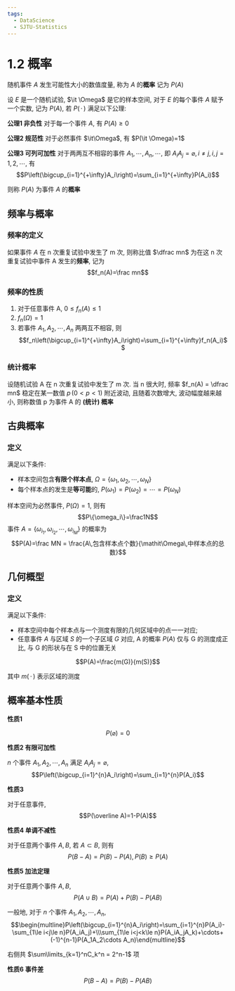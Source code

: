 ```yaml
---
tags:
  - DataScience
  - SJTU-Statistics
---
```

1.2 概率
===
随机事件 $A$ 发生可能性大小的数值度量, 称为 $A$ 的**概率**
记为 $P(A)$

设 $E$ 是一个随机试验, $\it \Omega$ 是它的样本空间, 对于 $E$ 的每个事件 $A$ 赋予一个实数, 记为 $P(A)$, 若 $P(\,\cdot\,)$ 满足以下公理:

**公理1 非负性**
对于每一个事件 $A$, 有 $P(A)\ge 0$

**公理2 规范性**
对于必然事件 $\it\Omega$, 有 $P(\it \Omega)=1$

**公理3 可列可加性**
对于两两互不相容的事件 $A_1,\cdots,A_n,\cdots$, 即 $A_iA_j=\varnothing,i\neq j,i,j=1,2,\cdots$, 有
$$P\left(\bigcup_{i=1}^{+\infty}A_i\right)=\sum_{i=1}^{+\infty}P(A_i)$$

则称 $P(A)$ 为事件 $A$ 的**概率**
## 频率与概率
### 频率的定义
如果事件 $A$ 在 n 次重复试验中发生了 m 次, 则称比值 $\dfrac mn$ 为在这 n 次重复试验中事件 A 发生的**频率**, 记为
$$f_n(A)=\frac mn$$

### 频率的性质
1. 对于任意事件 A, $0\le f_n(A)\le 1$
2. $f_n(\mathit\Omega) = 1$
3. 若事件 $A_1,A_2,\cdots,A_n$ 两两互不相容, 则
    $$f_n\left(\bigcup_{i=1}^{+\infty}A_i\right)=\sum_{i=1}^{+\infty}f_n(A_i)$$

### 统计概率
设随机试验 A 在 n 次重复试验中发生了 m 次. 当 n 很大时, 频率 $f_n(A) = \dfrac mn$ 稳定在某一数值 $p\,(0<p<1)$ 附近波动, 且随着次数增大, 波动幅度越来越小,
则称数值 p 为事件 A 的 **(统计) 概率**



## 古典概率
### 定义
满足以下条件:
- 样本空间包含**有限个样本点**, $\mathit\Omega = \{\omega_1,\omega_2,\cdots,\omega_N\}$
- 每个样本点的发生是**等可能**的, $P(\omega_1)=P(\omega_2)=\cdots=P(\omega_N)$

样本空间为必然事件, $P(\mathit\Omega)=1$, 则有
$$P\{\omega_i\}=\frac1N$$
事件 $A=\{\omega_{i_1},\omega_{i_2},\cdots,\omega_{i_M}\}$ 的概率为
$$P(A)=\frac MN = \frac{A\,包含样本点个数}{\mathit\Omega\,中样本点的总数}$$


## 几何概型
### 定义
满足以下条件:
- 样本空间中每个样本点与一个测度有限的几何区域中的点一一对应;
- 任意事件 $A$ 与区域 $S$ 的一个子区域 $G$ 对应, A 的概率 $P(A)$ 仅与 G 的测度成正比, 与 G 的形状与在 S 中的位置无关

$$P(A)=\frac{m(G)}{m(S)}$$

其中 $m(\,\cdot\,)$ 表示区域的测度
## 概率基本性质
**性质1**

$$P(\varnothing) = 0$$

**性质2 有限可加性**

$n$ 个事件 $A_1, A_2, \cdots, A_n$ 满足 $A_iA_j = \varnothing$,
$$P\left(\bigcup_{i=1}^{n}A_i\right)=\sum_{i=1}^{n}P(A_i)$$

**性质3**

对于任意事件,
$$P(\overline A)=1-P(A)$$

**性质4 单调不减性**

对于任意两个事件 $A,B$, 若 $A\subset B$, 则有
$$P(B-A) = P(B)-P(A), P(B)\ge P(A)$$

**性质5 加法定理**

对于任意两个事件 $A,B$,
$$P(A\cup B) = P(A) + P(B) - P(AB)$$

一般地, 对于 $n$ 个事件 $A_1, A_2, \cdots, A_n$,
$$\begin{multline}P\left(\bigcup_{i=1}^{n}A_i\right)=\sum_{i=1}^{n}P(A_i)-\sum_{1\le i<j\le n}P(A_iA_j)+\\\sum_{1\le i<j<k\le n}P(A_iA_jA_k)+\cdots+(-1)^{n-1}P(A_1A_2\cdots A_n)\end{multline}$$

右侧共 $\sum\limits_{k=1}^nC_k^n = 2^n-1$ 项

**性质6 事件差**
$$P(B-A) = P(B) - P(AB)$$
